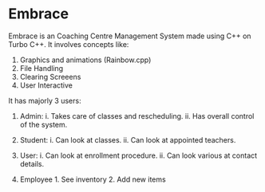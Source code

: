 # Embrace

Embrace is an Coaching Centre Management System made using C++ on Turbo C++. It involves concepts like:
1. Graphics and animations (Rainbow.cpp)
2. File Handling
3. Clearing Screeens
4. User Interactive

It has majorly 3 users:
1. Admin:
  i. Takes care of classes and rescheduling.
  ii. Has overall control of the system.
2. Student:
  i. Can look at classes.
  ii. Can look at appointed teachers.
3. User:
  i. Can look at enrollment procedure.
  ii. Can look various at contact details.
  
  
  
  1. Employee
    1. See inventory
    2. Add new items
